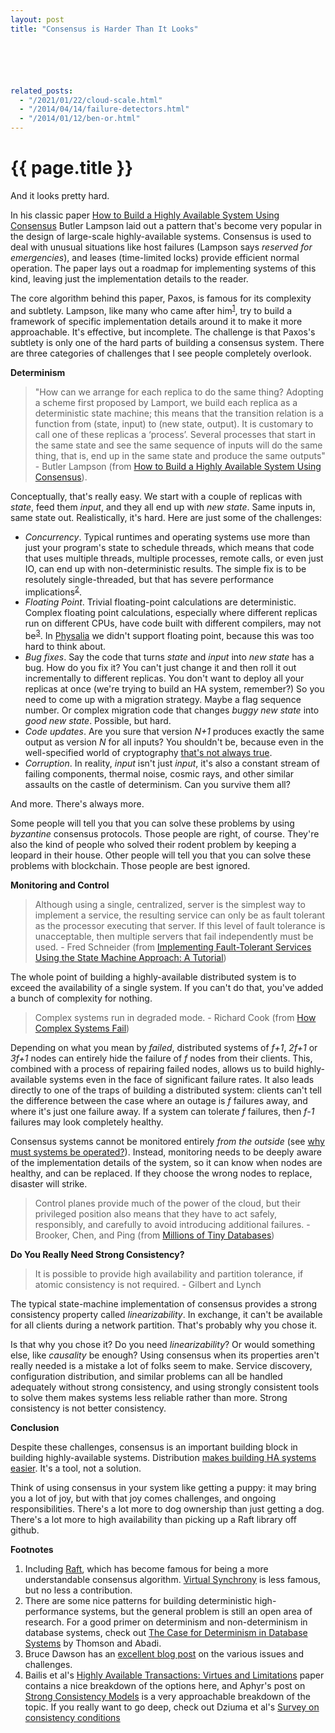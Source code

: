 ```yaml
---
layout: post
title: "Consensus is Harder Than It Looks"






related_posts:
  - "/2021/01/22/cloud-scale.html"
  - "/2014/04/14/failure-detectors.html"
  - "/2014/01/12/ben-or.html"
---
```

{{ page.title }}
================

<p class="meta">And it looks pretty hard.</p>

In his classic paper [How to Build a Highly Available System Using Consensus](http://citeseerx.ist.psu.edu/viewdoc/download?doi=10.1.1.61.8330&rep=rep1&type=pdf) Butler Lampson laid out a pattern that's become very popular in the design of large-scale highly-available systems. Consensus is used to deal with unusual situations like host failures (Lampson says *reserved for emergencies*), and leases (time-limited locks) provide efficient normal operation. The paper lays out a roadmap for implementing systems of this kind, leaving just the implementation details to the reader.

The core algorithm behind this paper, Paxos, is famous for its complexity and subtlety. Lampson, like many who came after him<sup>[1](#foot1)</sup>, try to build a framework of specific implementation details around it to make it more approachable. It's effective, but incomplete. The challenge is that Paxos's subtlety is only one of the hard parts of building a consensus system. There are three categories of challenges that I see people completely overlook.

**Determinism**

> "How  can  we  arrange  for  each  replica  to  do  the  same  thing?  Adopting  a  scheme  first proposed  by  Lamport,  we  build  each  replica  as  a  deterministic  state  machine;  this means that the transition relation is a function from (state, input) to (new state, output). It is customary to call one of these replicas a ‘process’. Several processes that start in the same state and see the same sequence of inputs will do the same thing, that is, end up in the same state and produce the same outputs" - Butler Lampson (from [How to Build a Highly Available System Using Consensus](http://citeseerx.ist.psu.edu/viewdoc/download?doi=10.1.1.61.8330&rep=rep1&type=pdf)).

Conceptually, that's really easy. We start with a couple of replicas with *state*, feed them *input*, and they all end up with *new state*. Same inputs in, same state out. Realistically, it's hard. Here are just some of the challenges:

* *Concurrency*. Typical runtimes and operating systems use more than just your program's state to schedule threads, which means that code that uses multiple threads, multiple processes, remote calls, or even just IO, can end up with non-deterministic results. The simple fix is to be resolutely single-threaded, but that has severe performance implications<sup>[2](#foot2)</sup>.
* *Floating Point*. Trivial floating-point calculations are deterministic. Complex floating point calculations, especially where different replicas run on different CPUs, have code built with different compilers, may not be<sup>[3](#foot3)</sup>. In [Physalia](https://www.usenix.org/system/files/nsdi20-paper-brooker.pdf) we didn't support floating point, because this was too hard to think about.
* *Bug fixes*. Say the code that turns *state* and *input* into *new state* has a bug. How do you fix it? You can't just change it and then roll it out incrementally to different replicas. You don't want to deploy all your replicas at once (we're trying to build an HA system, remember?) So you need to come up with a migration strategy. Maybe a flag sequence number. Or complex migration code that changes *buggy new state* into *good new state*. Possible, but hard.
* *Code updates*. Are you sure that version *N+1* produces exactly the same output as version *N* for all inputs? You shouldn't be, because even in the well-specified world of cryptography [that's not always true](https://hdevalence.ca/blog/2020-10-04-its-25519am).
* *Corruption*. In reality, *input* isn't just *input*, it's also a constant stream of failing components, thermal noise, cosmic rays, and other similar assaults on the castle of determinism. Can you survive them all?

And more. There's always more.

Some people will tell you that you can solve these problems by using *byzantine* consensus protocols. Those people are right, of course. They're also the kind of people who solved their rodent problem by keeping a leopard in their house. Other people will tell you that you can solve these problems with blockchain. Those people are best ignored.

**Monitoring and Control**

> Although using a single, centralized, server is the simplest way to implement a service, the resulting service can only be as fault tolerant as the processor executing that server. If this level of fault tolerance is unacceptable, then multiple servers that fail independently must be used. - Fred Schneider (from [Implementing Fault-Tolerant Services Using the State Machine Approach: A Tutorial](https://www.cs.cornell.edu/fbs/publications/SMSurvey.pdf))

The whole point of building a highly-available distributed system is to exceed the availability of a single system. If you can't do that, you've added a bunch of complexity for nothing.

> Complex systems run in degraded mode. - Richard Cook (from [How Complex Systems Fail](https://how.complexsystems.fail/))

Depending on what you mean by *failed*, distributed systems of *f+1*, *2f+1* or *3f+1* nodes can entirely hide the failure of *f* nodes from their clients. This, combined with a process of repairing failed nodes, allows us to build highly-available systems even in the face of significant failure rates. It also leads directly to one of the traps of building a distributed system: clients can't tell the difference between the case where an outage is *f* failures away, and where it's just one failure away. If a system can tolerate *f* failures, then *f-1* failures may look completely healthy.

Consensus systems cannot be monitored entirely *from the outside* (see [why must systems be operated?](//brooker.co.za/blog/2016/01/03/correlation.html)). Instead, monitoring needs to be deeply aware of the implementation details of the system, so it can know when nodes are healthy, and can be replaced. If they choose the wrong nodes to replace, disaster will strike.

> Control planes provide much of the power of the cloud, but their privileged position also means that they have to act safely, responsibly, and carefully to avoid introducing additional failures. - Brooker, Chen, and Ping (from [Millions of Tiny Databases](https://www.usenix.org/system/files/nsdi20-paper-brooker.pdf))

**Do You Really Need Strong Consistency?**

> It is possible to provide high availability and partition tolerance, if atomic consistency is not required. - Gilbert and Lynch

The typical state-machine implementation of consensus provides a strong consistency property called *linearizability*. In exchange, it can't be available for all clients during a network partition. That's probably why you chose it.

Is that why you chose it? Do you need *linearizability*? Or would something else, like *causality* be enough? Using consensus when its properties aren't really needed is a mistake a lot of folks seem to make. Service discovery, configuration distribution, and similar problems can all be handled adequately without strong consistency, and using strongly consistent tools to solve them makes systems less reliable rather than more. Strong consistency is not better consistency.

**Conclusion**

Despite these challenges, consensus is an important building block in building highly-available systems. Distribution [makes building HA systems easier](http://brooker.co.za/blog/2020/01/02/why-distributed.html). It's a tool, not a solution.

Think of using consensus in your system like getting a puppy: it may bring you a lot of joy, but with that joy comes challenges, and ongoing responsibilities. There's a lot more to dog ownership than just getting a dog. There's a lot more to high availability than picking up a Raft library off github.

**Footnotes**

 1. <a name="foot1"></a> Including [Raft](https://raft.github.io/raft.pdf), which has become famous for being a more understandable consensus algorithm. [Virtual Synchrony](https://www.cs.rutgers.edu/~pxk/417/notes/virtual_synchrony.html) is less famous, but no less a contribution.
 2. <a name="foot2"></a> There are some nice patterns for building deterministic high-performance systems, but the general problem is still an open area of research. For a good primer on determinism and non-determinism in database systems, check out [The Case for Determinism in Database Systems](http://paperhub.s3.amazonaws.com/878608b83ccf413ea73acfd6b78860a1.pdf) by Thomson and Abadi.
 3. <a name="foot3"></a> Bruce Dawson has an [excellent blog post](https://randomascii.wordpress.com/2013/07/16/floating-point-determinism/) on the various issues and challenges.
 4. <a name="foot4"></a> Bailis et al's [Highly Available Transactions: Virtues and Limitations](https://dsf.berkeley.edu/papers/vldb14-hats.pdf) paper contains a nice breakdown of the options here, and Aphyr's post on [Strong Consistency Models](https://aphyr.com/posts/313-strong-consistency-models) is a very approachable breakdown of the topic. If you really want to go deep, check out Dziuma et al's [Survey on consistency conditions](https://projects.ics.forth.gr/tech-reports/2013/2013.TR439_Survey_on_Consistency_Conditions.pdf)